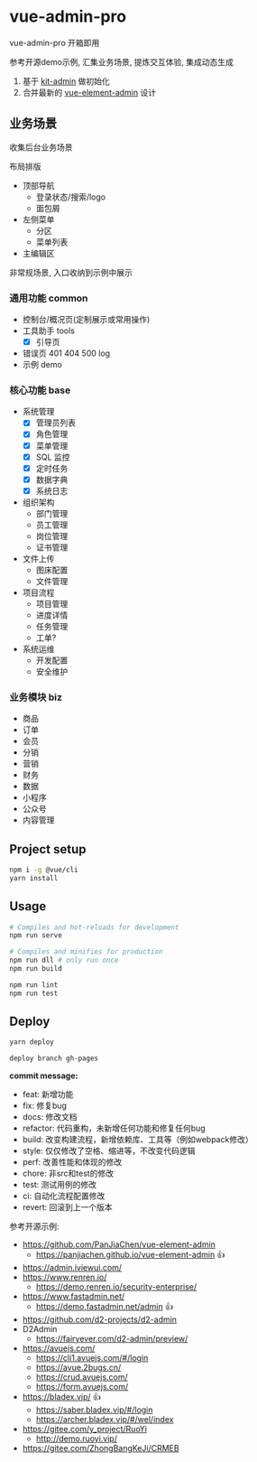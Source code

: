 # vue-admin-pro

vue-admin-pro 开箱即用

参考开源demo示例, 汇集业务场景, 提炼交互体验, 集成动态生成

1. 基于 [kit-admin](https://github.com/jskit/kit-admin/) 做初始化
2. 合并最新的 [vue-element-admin](https://github.com/PanJiaChen/vue-element-admin) 设计

## 业务场景

收集后台业务场景

布局排版

- 顶部导航
  - 登录状态/搜索/logo
  - 面包屑
- 左侧菜单
  - 分区
  - 菜单列表
- 主编辑区

非常规场景, 入口收纳到示例中展示

### 通用功能 common

- 控制台/概况页(定制展示或常用操作)
- 工具助手 tools
  - [x] 引导页
- 错误页 401 404 500 log
- 示例 demo

### 核心功能 base

- 系统管理
  - [x] 管理员列表
  - [x] 角色管理
  - [x] 菜单管理
  - [x] SQL 监控
  - [x] 定时任务
  - [x] 数据字典
  - [x] 系统日志
- 组织架构
  - 部门管理
  - 员工管理
  - 岗位管理
  - 证书管理
- 文件上传
  - 图床配置
  - 文件管理
- 项目流程
  - 项目管理
  - 进度详情
  - 任务管理
  - 工单?
- 系统运维
  - 开发配置
  - 安全维护

### 业务模块 biz

- 商品
- 订单
- 会员
- 分销
- 营销
- 财务
- 数据
- 小程序
- 公众号
- 内容管理


## Project setup

```bash
npm i -g @vue/cli
yarn install
```

## Usage

```bash
# Compiles and hot-reloads for development
npm run serve

# Compiles and minifies for production
npm run dll # only run once
npm run build

npm run lint
npm run test
```

## Deploy

```bash
yarn deploy

deploy branch gh-pages
```

**commit message:**

- feat: 新增功能
- fix: 修复bug
- docs: 修改文档
- refactor: 代码重构，未新增任何功能和修复任何bug
- build: 改变构建流程，新增依赖库、工具等（例如webpack修改）
- style: 仅仅修改了空格、缩进等，不改变代码逻辑
- perf: 改善性能和体现的修改
- chore: 非src和test的修改
- test: 测试用例的修改
- ci: 自动化流程配置修改
- revert: 回滚到上一个版本

参考开源示例:

- https://github.com/PanJiaChen/vue-element-admin
  - https://panjiachen.github.io/vue-element-admin 👍
- https://admin.iviewui.com/
- https://www.renren.io/
  - https://demo.renren.io/security-enterprise/
- https://www.fastadmin.net/
  - https://demo.fastadmin.net/admin 👍
- https://github.com/d2-projects/d2-admin
- D2Admin
  - https://fairyever.com/d2-admin/preview/
- https://avuejs.com/
  - https://cli1.avuejs.com/#/login
  - https://avue.2bugs.cn/
  - https://crud.avuejs.com/
  - https://form.avuejs.com/
- https://bladex.vip/ 👍
  - https://saber.bladex.vip/#/login
  - https://archer.bladex.vip/#/wel/index
- https://gitee.com/y_project/RuoYi
  - http://demo.ruoyi.vip/
- https://gitee.com/ZhongBangKeJi/CRMEB
